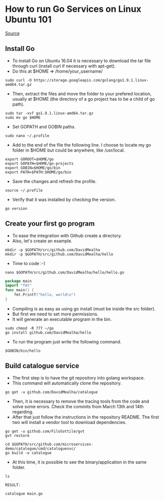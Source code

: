 # How to run Go Services on Linux Ubuntu 101
[Source](https://medium.com/@patdhlk/how-to-install-go-1-9-1-on-ubuntu-16-04-ee64c073cd79)

## Install Go

* To install Go on Ubuntu 16.04 it is necessary to download the tar file through curl (install curl if necessary with apt-get).
* Do this at $HOME => /home/your_username/

```shell
sudo curl -O https://storage.googleapis.com/golang/go1.9.1.linux-amd64.tar.gz
```

* Then, extract the files and move the folder to your prefered location, usually at $HOME (the directory of a go project has to be a child of go path).

```shell
sudo tar -xvf go1.9.1.linux-amd64.tar.gz
sudo mv go $HOME
```

* Set GOPATH and GOBIN paths.

```shell
sudo nano ~/.profile
```

* Add to the end of the file the following line. I choose to locate my go folder in $HOME but could be anywhere, like /usr/local.

```shell
export GOROOT=$HOME/go
export GOPATH=$HOME/go-projects
export GOBIN=$HOME/go/bin
export PATH=$PATH:$HOME/go/bin
```

* Save the changes and refresh the profile.

```shell
source ~/.profile
```

* Verify that it was installed by checking the version.

```shell
go version
```

## Create your first go program

* To ease the integration with Github create a directory.
* Also, let's create an example.

```shell
mkdir -p $GOPATH/src/github.com/DavidMealha
mkdir -p $GOPATH/src/github.com/DavidMealha/hello
```

* Time to code :-)

```shell
nano $GOPATH/src/github.com/DavidMealha/hello/hello.go
```

```go
package main
import "fmt"
func main() {
    fmt.Printf("hello, world\n")
}
```

* Compiling is as easy as using go install (must be inside the src folder).
* But first we need to set more permissions.
* It will generate an executable program in the bin.

```shell
sudo chmod -R 777 ~/go
go install github.com/DavidMealha/hello
```

* To run the program just write the following command.

```shell
$GOBIN/bin/hello
```

## Build catalogue service

* The first step is to have the git repository into golang workspace. 
* This command will automatically clone the repository.

```shell
go get -u github.com/DavidMealha/catalogue
```

* Then, it is necessary to remove the tracing tools from the code and solve some errors. Check the commits from March 13th and 14th regarding.
* After that just follow the instructions in the repository README. The first two will install a vendor tool to download dependencies.

```shell
go get -u github.com/FiloSottile/gvt
gvt restore

cd $GOPATH/src/github.com/microservices-demo/catalogue/cmd/cataloguesvc/
go build -o catalogue
```

* At this time, it is possible to see the binary/application in the same folder.

```shell
ls

RESULT:

catalogue main.go
```
